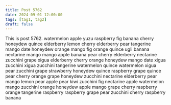 ```yaml
---
title: Post 5762
date: 2024-09-01 12:00:00
tags: [tag1, tag2]
draft: false
---
```

This is post 5762.
watermelon
apple
yuzu
raspberry
fig
banana
cherry
honeydew
quince
elderberry
lemon
cherry
elderberry
pear
tangerine
mango
date
honeydew
orange
mango
fig
orange
quince
ugli
banana
nectarine
mango
mango
apple
banana
pear
cherry
elderberry
nectarine
zucchini
grape
xigua
elderberry
cherry
orange
honeydew
mango
date
xigua
zucchini
xigua
zucchini
tangerine
watermelon
quince
watermelon
xigua
pear
zucchini
grape
strawberry
honeydew
quince
raspberry
grape
quince
pear
cherry
orange
grape
honeydew
zucchini
nectarine
elderberry
pear
mango
lemon
pear
apple
pear
kiwi
zucchini
fig
nectarine
apple
watermelon
mango
zucchini
orange
honeydew
apple
mango
grape
cherry
raspberry
orange
tangerine
raspberry
raspberry
grape
pear
zucchini
cherry
raspberry
banana
